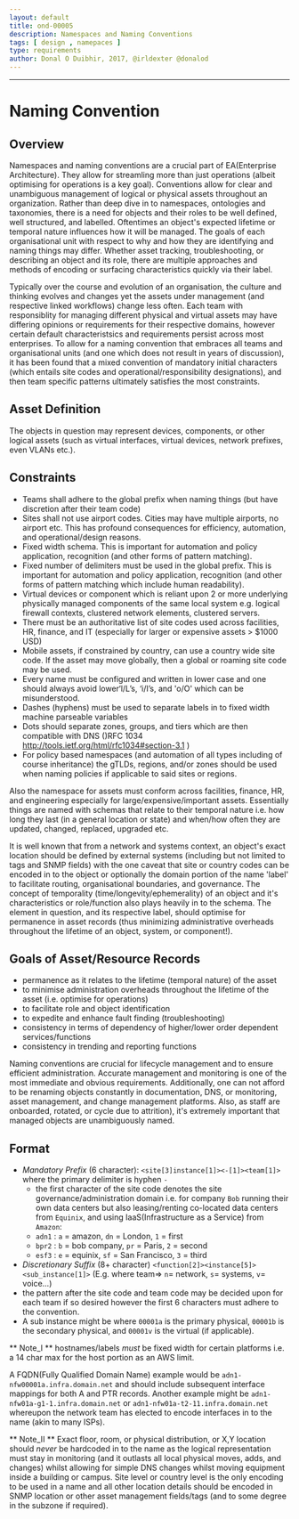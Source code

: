 ```yaml
---
layout: default
title: ond-00005
description: Namespaces and Naming Conventions
tags: [ design , namepaces ]
type: requirements
author: Donal O Duibhir, 2017, @irldexter @donalod
---
```


---
# Naming Convention

## Overview

Namespaces and naming conventions are a crucial part of EA(Enterprise Architecture). They allow for streamling more than just operations (albeit optimising for operations is a key goal). Conventions allow for clear and unambiguous management of logical or physical assets throughout an organization. Rather than deep dive in to namespaces, ontologies and taxonomies, there is a need for objects and their roles to be well defined, well structured, and labelled. Oftentimes an object's expected lifetime or temporal nature influences how it will be managed. The goals of each organisational unit with respect to why and how they are identifying and naming things may differ. Whether asset tracking, troubleshooting, or describing an object and its role, there are multiple approaches and methods of encoding or surfacing characteristics quickly via their label. 

Typically over the course and evolution of an organisation, the culture and thinking evolves and changes yet the assets under management (and respective linked workflows) change less often. Each team with responsiblity for managing different physical and virtual assets may have differing opinions or requirements for their respective domains, however certain default characteristsics and requirements persist across most enterprises. To allow for a naming convention that embraces all teams and organisational units (and one which does not result in years of discussion), it has been found that a mixed convention of mandatory initial characters (which entails site codes and operational/responsibility designations), and then team specific patterns ultimately satisfies the most constraints. 

## Asset Definition

The objects in question may represent devices, components, or other logical assets (such as virtual interfaces, virtual devices, network prefixes, even VLANs etc.).


## Constraints 

* Teams shall adhere to the global prefix when naming things (but have discretion after their team code)
* Sites shall not use airport codes. Cities may have multiple airports, no airport etc. This has profound consequences for efficiency, automation, and operational/design reasons.
* Fixed width schema. This is important for automation and policy application, recognition (and other forms of pattern matching).
* Fixed number of delimiters must be used in the global prefix. This is important for automation and policy application, recognition (and other forms of pattern matching which include human readability).
* Virtual devices or component which is reliant upon 2 or more underlying physically managed components of the same local system e.g. logical firewall contexts, clustered network elements, clustered servers. 
* There must be an authoritative list of site codes used across facilities, HR, finance, and IT (especially for larger or expensive assets > $1000 USD)
* Mobile assets, if constrained by country, can use a country wide site code. If the asset may move globally, then a global or roaming site code may be used.
* Every name must be configured and written in lower case and one should always avoid lower‘l/L’s, ‘i/I’s, and 'o/O' which can be misunderstood.  
* Dashes (hyphens) must be used to separate labels in to fixed width machine parseable variables
* Dots should separate zones, groups, and tiers which are then compatible with DNS ()RFC 1034 http://tools.ietf.org/html/rfc1034#section-3.1 )
* For policy based namespaces (and automation of all types including of course inheritance) the gTLDs, regions, and/or zones should be used when naming policies if applicable to said sites or regions.

Also the namespace for assets must conform across facilities, finance, HR, and engineering especially for large/expensive/important assets. Essentially things are named with schemas that relate to their temporal nature i.e. how long they last (in a general location or state) and when/how often they are updated, changed, replaced, upgraded etc.

It is well known that from a network and systems context, an object's exact location should be defined by external systems (including but not limited to tags and SNMP fields) with the one caveat that site or country codes can be encoded in to the object or optionally the domain portion of the name 'label' to facilitate routing, organisational boundaries,  and governance. The concept of temporality (time/longevity/ephemerality) of an object and it's characteristics or role/function also plays heavily in to the schema. The element in question, and its respective label, should optimise for permanence in asset records (thus minimizing administrative overheads throughout the lifetime of an object, system, or component!). 

## Goals of Asset/Resource Records

* permanence as it relates to the lifetime (temporal nature) of the asset
* to minimise administration overheads throughout the lifetime of the asset (i.e. optimise for operations)
* to facilitate role and object identification
* to expedite and enhance fault finding (troubleshooting)
* consistency in terms of dependency of higher/lower order dependent services/functions
* consistency in trending and reporting functions

Naming conventions are crucial for lifecycle management and to ensure efficient administration. Accurate management and monitoring is one of the most immediate and obvious requirements. Additionally, one can not afford to be renaming objects constantly in documentation, DNS, or monitoring, asset management, and change management platforms. Also, as staff are onboarded, rotated, or cycle due to attrition), it's extremely important that managed objects are unambiguously named.

## Format

* _Mandatory Prefix_ (6 character): ```<site[3]instance[1]><-[1]><team[1]>``` where the primary delimiter is hyphen `-`
  * the first character of the site code denotes the site governance/administration domain i.e. for company `Bob` running their own data centers but also leasing/renting co-located data centers from `Equinix`, and using IaaS(Infrastructure as a Service) from `Amazon`:
  * `adn1` : `a` = amazon, `dn` = London, `1` = first 
  * `bpr2` : `b` = bob company, `pr` = Paris, `2` = second
  * `esf3` : `e` = equinix, `sf` = San Francisco, `3` = third  
* _Discretionary Suffix_ (8+ character) ```<function[2]><instance[5]><sub_instance[1]>``` (E.g. where team=> `n`= network, `s`= systems, `v`= voice…)
* the pattern after the site code and team code may be decided upon for each team if so desired however the first 6 characters must adhere to the convention.
* A sub instance might be where `00001a` is the primary physical, `00001b` is the secondary physical, and `00001v` is the virtual (if applicable).

** Note_I ** hostnames/labels *must* be fixed width for certain platforms i.e. a 14 char max for the host portion as an AWS limit.

A FQDN(Fully Qualified Domain Name) example would be `adn1-nfw00001a.infra.domain.net` and should include subsequent interface mappings for both A and PTR records. Another example might be `adn1-nfw01a-g1-1.infra.domain.net` or `adn1-nfw01a-t2-11.infra.domain.net` whereupon the network team has elected to encode interfaces in to the name (akin to many ISPs).

** Note_II ** Exact floor, room, or physical distribution, or X,Y location should *never* be hardcoded in to the name as the logical representation must stay in monitoring (and it outlasts all local physical moves, adds, and changes) whilst allowing for simple DNS changes whilst moving equipment inside a building or campus. Site level or country level is the only encoding to be used in a name and all other location details should be encoded in SNMP location or other asset management fields/tags (and to some degree in the subzone if required).
